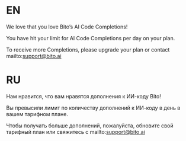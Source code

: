 # EN
We love that you love Bito’s AI Code Completions!

You have hit your limit for AI Code Completions per day on your plan.

To receive more Completions, please upgrade your plan or contact mailto:support@bito.ai

# RU
Нам нравится, что вам нравятся дополнения к ИИ-коду Bito!

Вы превысили лимит по количеству дополнений к ИИ-коду в день в вашем тарифном плане.

Чтобы получать больше дополнений, пожалуйста, обновите свой тарифный план или свяжитесь с mailto:support@bito.ai